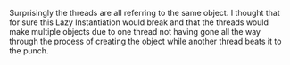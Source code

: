 Surprisingly the threads are all referring to the same object. I thought that for sure this Lazy Instantiation would break and that the threads would make multiple objects due to one thread not having gone all the way through the process of creating the object while another thread beats it to the punch.